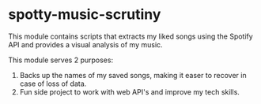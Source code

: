 # spotty-music-scrutiny
This module contains scripts that extracts my liked songs using the Spotify API and provides a visual analysis of my music.  

This module serves 2 purposes:  
1) Backs up the names of my saved songs, making it easer to recover in case of loss of data.
2) Fun side project to work with web API's and improve my tech skills.  



